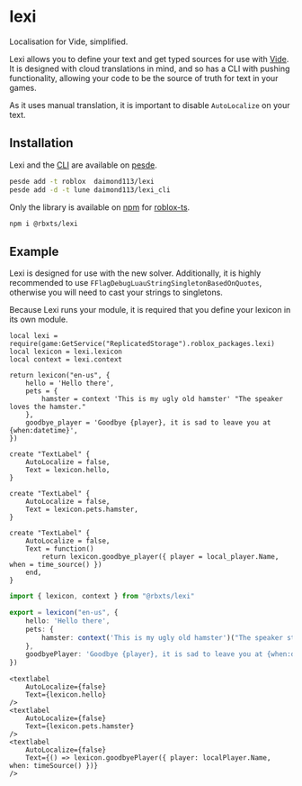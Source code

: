 # lexi

Localisation for Vide, simplified.

Lexi allows you to define your text and get typed sources for use with [Vide](https://github.com/centau/vide).
It is designed with cloud translations in mind, and so has a CLI with pushing
functionality, allowing your code to be the source of truth for text in your
games.

As it uses manual translation, it is important to disable `AutoLocalize` on
your text.

## Installation

Lexi and the [CLI](https://pesde.dev/packages/daimond113/lexi_cli) are available
on [pesde](https://pesde.dev).

```sh
pesde add -t roblox  daimond113/lexi
pesde add -d -t lune daimond113/lexi_cli
```

Only the library is available on [npm](https://www.npmjs.com/) for
[roblox-ts](https://roblox-ts.com/).

```sh
npm i @rbxts/lexi
```

## Example

Lexi is designed for use with the new solver. Additionally, it is highly
recommended to use `FFlagDebugLuauStringSingletonBasedOnQuotes`, otherwise you
will need to cast your strings to singletons.

Because Lexi runs your module, it is required that you define your lexicon in
its own module.

```luau
local lexi = require(game:GetService("ReplicatedStorage").roblox_packages.lexi)
local lexicon = lexi.lexicon
local context = lexi.context

return lexicon("en-us", {
    hello = 'Hello there',
    pets = {
        hamster = context 'This is my ugly old hamster' "The speaker loves the hamster."
    },
    goodbye_player = 'Goodbye {player}, it is sad to leave you at {when:datetime}',
})
```

```luau
create "TextLabel" {
    AutoLocalize = false,
    Text = lexicon.hello,
}

create "TextLabel" {
    AutoLocalize = false,
    Text = lexicon.pets.hamster,
}

create "TextLabel" {
    AutoLocalize = false,
    Text = function()
        return lexicon.goodbye_player({ player = local_player.Name, when = time_source() })
    end,
}
```

```ts
import { lexicon, context } from "@rbxts/lexi"

export = lexicon("en-us", {
    hello: 'Hello there',
    pets: {
        hamster: context('This is my ugly old hamster')("The speaker still loves the hamster.")
    },
    goodbyePlayer: 'Goodbye {player}, it is sad to leave you at {when:datetime}',
})
```

```tsx
<textlabel
    AutoLocalize={false}
    Text={lexicon.hello}
/>
<textlabel
    AutoLocalize={false}
    Text={lexicon.pets.hamster}
/>
<textlabel
    AutoLocalize={false} 
    Text={() => lexicon.goodbyePlayer({ player: localPlayer.Name, when: timeSource() })}
/>
```
